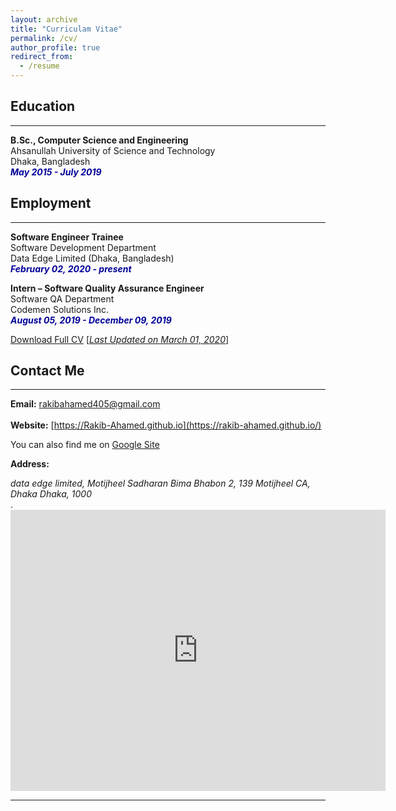 ```yaml
---
layout: archive
title: "Curriculam Vitae"
permalink: /cv/
author_profile: true
redirect_from:
  - /resume
---
```


## Education 
-------------
<b>B.Sc., Computer Science and Engineering</b><br />
Ahsanullah University of Science and Technology<br />
Dhaka, Bangladesh<br />
<i style='color:#000099;'>**May 2015 - July 2019**</i>

## Employment 
-------------
<b>Software Engineer Trainee </b><br/>
Software Development Department <br/>
Data Edge Limited (Dhaka, Bangladesh) <br/>
<i style='color:#000099;'>**February 02, 2020 - present**</i><br/>

<b>Intern – Software Quality Assurance Engineer </b><br />
Software QA Department <br/>
Codemen Solutions Inc. <br />
<i style='color:#000099;'>**August 05, 2019 - December 09, 2019**</i>

[Download Full CV](https://rakib-ahamed.github.io/files/CV_March1.pdf) [<ins>*Last Updated on March 01, 2020*</ins>]

## Contact Me
-------------

**Email:** rakibahamed405@gmail.com<br /> 
 <br /> 
**Website:** [https://Rakib-Ahamed.github.io](https://rakib-ahamed.github.io/) <br />

You can also find me on [Google Site](https://sites.google.com/view/rakibahamed/)


**Address:**
<address>
data edge limited, Motijheel
Sadharan Bima Bhabon 2, 139 Motijheel CA, Dhaka Dhaka, 1000 <br /> 
</address>. 
<br /> 
<iframe src="https://www.google.com/maps/embed?pb=!1m18!1m12!1m3!1d3652.4895936911407!2d90.41510271524943!3d23.729914395474893!2m3!1f0!2f0!3f0!3m2!1i1024!2i768!4f13.1!3m3!1m2!1s0x3755b85a2b1014c1%3A0x2ed54115c0dd93c2!2sdata%20edge%20limited%2C%20Motijheel!5e0!3m2!1sen!2sbd!4v1594486230192!5m2!1sen!2sbd" width="600" height="450" frameborder="0" style="border:0;" allowfullscreen="" aria-hidden="false" tabindex="0"></iframe>

__________________________________________________________
